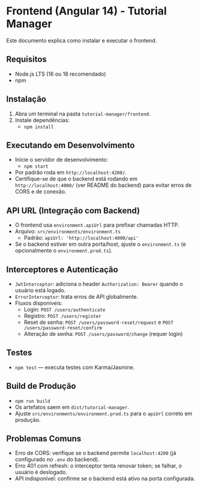 # Frontend (Angular 14) - Tutorial Manager

Este documento explica como instalar e executar o frontend.

## Requisitos
- Node.js LTS (16 ou 18 recomendado)
- npm

## Instalação
1. Abra um terminal na pasta `tutorial-manager/frontend`.
2. Instale dependências:
   - `npm install`

## Executando em Desenvolvimento
- Inicie o servidor de desenvolvimento:
  - `npm start`
- Por padrão roda em `http://localhost:4200/`.
- Certifique-se de que o backend está rodando em `http://localhost:4000/` (ver README do backend) para evitar erros de CORS e de conexão.

## API URL (Integração com Backend)
- O frontend usa `environment.apiUrl` para prefixar chamadas HTTP.
- Arquivo: `src/environments/environment.ts`
  - Padrão: `apiUrl: 'http://localhost:4000/api'`
- Se o backend estiver em outra porta/host, ajuste o `environment.ts` (e opcionalmente o `environment.prod.ts`).

## Interceptores e Autenticação
- `JwtInterceptor`: adiciona o header `Authorization: Bearer` quando o usuário está logado.
- `ErrorInterceptor`: trata erros de API globalmente.
- Fluxos disponíveis:
  - Login: `POST /users/authenticate`
  - Registro: `POST /users/register`
  - Reset de senha: `POST /users/password-reset/request` e `POST /users/password-reset/confirm`
  - Alteração de senha: `POST /users/password/change` (requer login)

## Testes
- `npm test` — executa testes com Karma/Jasmine.

## Build de Produção
- `npm run build`
- Os artefatos saem em `dist/tutorial-manager`.
- Ajuste `src/environments/environment.prod.ts` para o `apiUrl` correto em produção.

## Problemas Comuns
- Erro de CORS: verifique se o backend permite `localhost:4200` (já configurado no `.env` do backend).
- Erro 401 com refresh: o interceptor tenta renovar token; se falhar, o usuário é deslogado.
- API indisponível: confirme se o backend está ativo na porta configurada.
